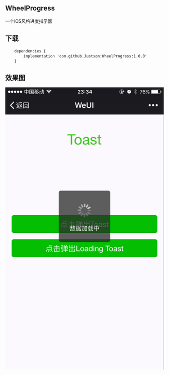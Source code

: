 ## WheelProgress
一个iOS风格进度指示器

## 下载
```
	dependencies {
	    implementation 'com.github.Justson:WheelProgress:1.0.0'
	}
```

## 效果图
![](./931883CAEBE9FE0DF8AC1D2D8FC58A62.png)

